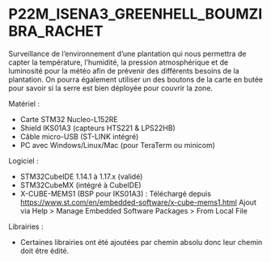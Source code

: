 # P22M_ISENA3_GREENHELL_BOUMZIBRA_RACHET
Surveillance de l’environnement d’une plantation qui nous permettra de capter la température, l’humidité, la pression atmosphérique et de luminosité pour la météo afin de prévenir des différents besoins de la plantation. On pourra également utiliser un des boutons de la carte en butée pour savoir si la serre est bien déployée pour couvrir la zone.

Matériel :
  - Carte STM32 Nucleo-L152RE
  - Shield IKS01A3 (capteurs HTS221 & LPS22HB)
  - Câble micro-USB (ST-LINK intégré)
  - PC avec Windows/Linux/Mac (pour TeraTerm ou minicom)

Logiciel :
  - STM32CubeIDE 1.14.1 à 1.17.x (validé)
  - STM32CubeMX (intégré à CubeIDE)
  - X-CUBE-MEMS1 (BSP pour IKS01A3) : Téléchargé depuis https://www.st.com/en/embedded-software/x-cube-mems1.html
    Ajout via Help > Manage Embedded Software Packages > From Local File

Librairies : 
  - Certaines librairies ont été ajoutées par chemin absolu donc leur chemin doit être édité.
